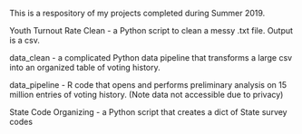 This is a respository of my projects completed during Summer 2019.

Youth Turnout Rate Clean - a Python script to clean a messy .txt file. Output is a csv.

data_clean - a complicated Python data pipeline that transforms a large csv into an organized table of voting history.

data_pipeline - R code that opens and performs preliminary analysis on 15 million entries of voting history. (Note data not accessible due to privacy)

State Code Organizing - a Python script that creates a dict of State survey codes


